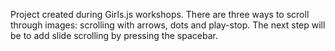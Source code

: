 Project created during Girls.js workshops.
There are three ways to scroll through images: scrolling with arrows, dots and play-stop. The next step will be to add slide scrolling by pressing the spacebar.
